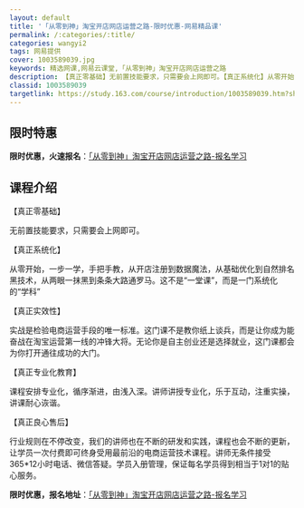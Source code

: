 ```yaml
---
layout: default
title: '「从零到神」淘宝开店网店运营之路-限时优惠-网易精品课'
permalink: /:categories/:title/
categories: wangyi2
tags: 网易提供
cover: 1003589039.jpg
keywords: 精选网课,网易云课堂,「从零到神」淘宝开店网店运营之路
description: 【真正零基础】无前置技能要求，只需要会上网即可。【真正系统化】从零开始，一步一学，手把手教，从开店注册到数据魔法，从基础
classid: 1003589039
targetlink: https://study.163.com/course/introduction/1003589039.htm?share=1&shareId=1025206652&utm_campaign=share&utm_medium=iphoneShare&utm_source=&utm_u=1025206652
---
```


## 限时特惠

**限时优惠，火速报名**：[「从零到神」淘宝开店网店运营之路-报名学习](https://study.163.com/course/introduction/1003589039.htm?share=1&shareId=1025206652&utm_campaign=share&utm_medium=iphoneShare&utm_source=&utm_u=1025206652)

## 课程介绍

【真正零基础】

无前置技能要求，只需要会上网即可。



【真正系统化】

从零开始，一步一学，手把手教，从开店注册到数据魔法，从基础优化到自然排名黑技术，从两眼一抹黑到条条大路通罗马。这不是“一堂课”，而是一门系统化的“学科”



【真正实效性】

实战是检验电商运营手段的唯一标准。这门课不是教你纸上谈兵，而是让你成为能奋战在淘宝运营第一线的冲锋大将。无论你是自主创业还是选择就业，这门课都会为你打开通往成功的大门。



【真正专业化教育】

课程安排专业化，循序渐进，由浅入深。讲师讲授专业化，乐于互动，注重实操，讲课耐心诙谐。



【真正良心售后】

行业规则在不停改变，我们的讲师也在不断的研发和实践，课程也会不断的更新，让学员一次付费即可终身受用最前沿的电商运营技术课程。讲师无条件接受365*12小时电话、微信答疑。学员入册管理，保证每名学员得到相当于1对1的贴心服务。

**限时优惠，报名地址**：[「从零到神」淘宝开店网店运营之路-报名学习](https://study.163.com/course/introduction/1003589039.htm?share=1&shareId=1025206652&utm_campaign=share&utm_medium=iphoneShare&utm_source=&utm_u=1025206652)

